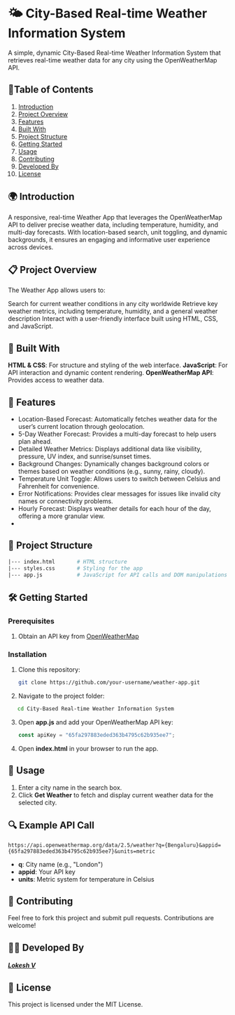 # 🌤️ City-Based Real-time Weather Information System
A simple, dynamic City-Based Real-time Weather Information System that retrieves real-time weather data for any city using the OpenWeatherMap API. 

## 📑Table of Contents 

1. [Introduction](#int)
2. [Project Overview](#pro)
3. [Features](#fea)
4. [Built With](#bui)
5. [Project Structure](#pro)
6. [Getting Started](#get)
7. [Usage](#usa)
8. [Contributing](#con)
9. [Developed By](#dev)
10. [License](#lic)

## 🌍 Introduction <a name="int"></a>

A responsive, real-time Weather App that leverages the OpenWeatherMap API to deliver precise weather data, including temperature, humidity, and multi-day forecasts. With location-based search, unit toggling, and dynamic backgrounds, it ensures an engaging and informative user experience across devices.

## 📋 Project Overview <a name="pro"></a>

The Weather App allows users to:

Search for current weather conditions in any city worldwide
Retrieve key weather metrics, including temperature, humidity, and a general weather description
Interact with a user-friendly interface built using HTML, CSS, and JavaScript.

## 🔧 Built With <a name="bui"></a>

**HTML & CSS**: For structure and styling of the web interface.
**JavaScript**: For API interaction and dynamic content rendering.
**OpenWeatherMap API**: Provides access to weather data.

## 🚀 Features <a name="fea"></a>

* Location-Based Forecast: Automatically fetches weather data for the user’s current location through geolocation.
* 5-Day Weather Forecast: Provides a multi-day forecast to help users plan ahead.
* Detailed Weather Metrics: Displays additional data like visibility, pressure, UV index, and sunrise/sunset times.
* Background Changes: Dynamically changes background colors or themes based on weather conditions (e.g., sunny, rainy, cloudy).
* Temperature Unit Toggle: Allows users to switch between Celsius and Fahrenheit for convenience.
* Error Notifications: Provides clear messages for issues like invalid city names or connectivity problems.
* Hourly Forecast: Displays weather details for each hour of the day, offering a more granular view.
* 
## 📂 Project Structure <a name="pro"></a>

``` graphql
|--- index.html       # HTML structure
|--- styles.css       # Styling for the app
|--- app.js           # JavaScript for API calls and DOM manipulations
```

## 🛠️ Getting Started <a name="get"></a>

### Prerequisites

1. Obtain an API key from [OpenWeatherMap](https://www.google.com/search?q=open+weather+map&rlz=1C1CHBF_enIN1131IN1131&oq=open+weather+map&gs_lcrp=EgZjaHJvbWUyCQgAEEUYORiABDIHCAEQABiABDIMCAIQABgUGIcCGIAEMgcIAxAAGIAEMgcIBBAAGIAEMgcIBRAAGIAEMgcIBhAAGIAEMgYIBxBFGDzSAQg1MzM3ajBqN6gCALACAA&sourceid=chrome&ie=UTF-8)
   
### Installation

1. Clone this repository:
   ``` bash
   git clone https://github.com/your-username/weather-app.git
   ```
2. Navigate to the project folder:
``` bash
   cd City-Based Real-time Weather Information System
```
3. Open **app.js** and add your OpenWeatherMap API key:
   ``` JavaScript
   const apiKey = "65fa297883eded363b4795c62b935ee7";
   ```
4. Open **index.html** in your browser to run the app.

## 📜 Usage <a name="usa"></a>

1. Enter a city name in the search box.
2. Click **Get Weather** to fetch and display current weather data for the selected city.

## 🔍 Example API Call

``` plaintext
https://api.openweathermap.org/data/2.5/weather?q={Bengaluru}&appid={65fa297883eded363b4795c62b935ee7}&units=metric
```
* **q**: City name (e.g., "London")
* **appid**: Your API key
* **units**: Metric system for temperature in Celsius

## 🤝 Contributing <a name="con"></a>

Feel free to fork this project and submit pull requests. Contributions are welcome!

## 👨‍💻 Developed By <a name="dev"></a>

##### [Lokesh V]([https://www.linkedin.com/in/lokesh-v-13873a284-v-13873a284](https://www.linkedin.com/in/lokesh-v-13873a284?utm_source=share&utm_campaign=share_via&utm_content=profile&utm_medium=android_app))

## 📄 License <a name="lic"></a>
This project is licensed under the MIT License.
